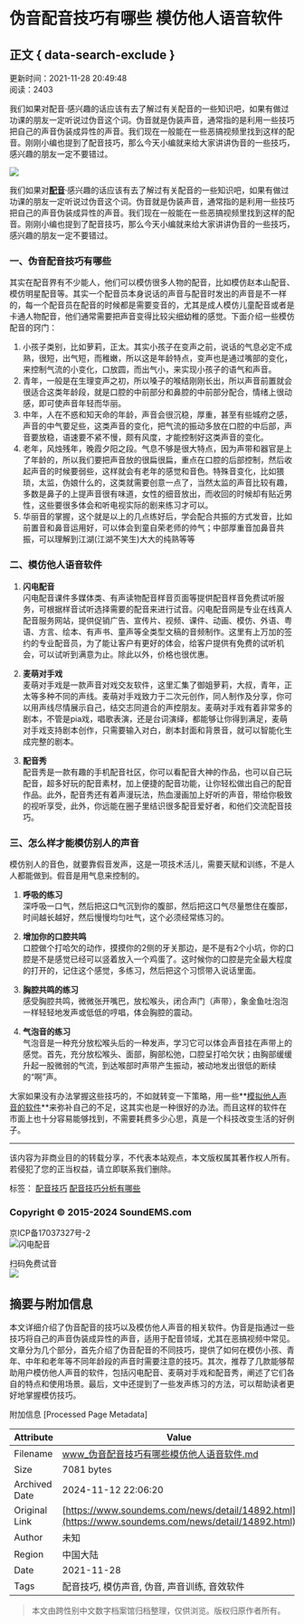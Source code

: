 # 伪音配音技巧有哪些 模仿他人语音软件

## 正文 { data-search-exclude }


更新时间：2021-11-28 20:49:48  
阅读：2403

我们如果对配音·感兴趣的话应该有去了解过有关配音的一些知识吧，如果有做过功课的朋友一定听说过伪音这个词。伪音就是伪装声音，通常指的是利用一些技巧把自己的声音伪装成异性的声音。我们现在一般能在一些恶搞视频里找到这样的配音。刚刚小编也提到了配音技巧，那么今天小编就来给大家讲讲伪音的一些技巧，感兴趣的朋友一定不要错过。

![](https://audio.soundems.com/1638102651437.jpeg)

我们如果对[**配音**](https://www.soundems.com)·感兴趣的话应该有去了解过有关配音的一些知识吧，如果有做过功课的朋友一定听说过伪音这个词。伪音就是伪装声音，通常指的是利用一些技巧把自己的声音伪装成异性的声音。我们现在一般能在一些恶搞视频里找到这样的配音。刚刚小编也提到了配音技巧，那么今天小编就来给大家讲讲伪音的一些技巧，感兴趣的朋友一定不要错过。

### 一、伪音配音技巧有哪些

其实在配音界有不少能人，他们可以模仿很多人物的配音，比如模仿赵本山配音、模仿明星配音等。其实一个配音员本身说话的声音与配音时发出的声音是不一样的，每一个配音员在配音的时候都是需要变音的，尤其是成人模仿儿童配音或者是卡通人物配音，他们通常需要把声音变得比较尖细幼稚的感觉。下面介绍一些模仿配音的窍门：

1. 小孩子类别，比如萝莉，正太。其实小孩子在变声之前，说话的气息必定不成熟，很短，出气短，而稚嫩，所以这是年龄特点，变声也是通过嘴部的变化，来控制气流的小变化，口放圆，而出气小，来实现小孩子的语气和声音。
2. 青年，一般是在生理变声之初，所以嗓子的喉结刚刚长出，所以声音前置就会很适合这类年龄段，就是口腔的中前部分和鼻腔的中前部分配合，情绪上很动感，即可使声音年轻而华丽。
3. 中年，人在不惑和知天命的年龄，声音会很沉稳，厚重，甚至有些城府之感，声音的中气要足些，这类声音的变化，把气流的振动多放在口腔的中后部，声音要放稳，语速要不紧不慢，颇有风度，才能控制好这类声音的变化。
4. 老年，风烛残年，晚霞夕阳之段。气息不够是很大特点，因为声带和器官是上了年龄的，所以我们要把声音放的很扁很扁，重点在口腔的后部控制，然后收起声音的时候要弱些，这样就会有老年的感觉和音色。特殊音变化，比如猥琐，太监，伪娘什么的，这类就需要创意一点了，当然太监的声音比较有趣，多数是鼻子的上提声音很有味道，女性的细音放出，而收回的时候却有贴近男性，这些要很多体会和听电视实际的剧来练习才可以。
5. 华丽音的掌握，这个就是以上的几点练好后，学会配合共振的方式发音，比如前置音和鼻音运用好，可以体会到童自荣老师的帅气；中部厚重音加鼻音共振，可以理解到江湖(江湖不笑生)大大的纯熟等等

### 二、模仿他人语音软件

1. **闪电配音**  
   闪电配音课件多媒体类、有声读物配音样音页面等提供配音样音免费试听服务，可根据样音试听选择需要的配音来进行试音。闪电配音网是专业在线真人配音服务网站，提供促销广告、宣传片、视频、课件、动画、模仿、外语、粤语、方言、绘本、有声书、童声等全类型文稿的音频制作。这里有上万加的签约的专业配音员，为了能让客户有更好的体会，给客户提供有免费的试听机会，可以试听到满意为止。除此以外，价格也很优惠。

2. **麦萌对手戏**  
   麦萌对手戏是一款声音对戏交友软件，这里汇集了御姐萝莉，大叔，青年，正太等多种不同的声线。麦萌对手戏致力于二次元创作，同人制作及分享，你可以用声线尽情展示自己，结交志同道合的声控朋友。麦萌对手戏有着非常多的剧本，不管是pia戏，唱歌表演，还是台词演绎，都能够让你得到满足，麦萌对手戏支持剧本创作，只需要输入对白，剧本封面和背景音，就可以智能化生成完整的剧本。

3. **配音秀**  
   配音秀是一款有趣的手机配音社区，你可以看配音大神的作品，也可以自己玩配音，超多好玩的配音素材，加上便捷的配音功能，让你轻松做出自己的配音作品。此外，配音秀还有着声漫玩法，热血漫画加上好听的声音，带给你极致的视听享受，此外，你远能在圈子里结识很多配音爱好者，和他们交流配音技巧。

### 三、怎么样才能模仿别人的声音

模仿别人的音色，就要靠假音发声，这是一项技术活儿，需要天赋和训练，不是人人都能做到。假音是用气息来控制的。

1. **呼吸的练习**  
   深呼吸一口气，然后把这口气沉到你的腹部，然后把这口气尽量憋住在腹部，时间越长越好，然后慢慢均匀吐气，这个必须经常练习的。

2. **增加你的口腔共鸣**  
   口腔做个打哈欠的动作，摸摸你的2侧的牙关那边，是不是有2个小坑，你的口腔是不是感觉已经可以竖着放入一个鸡蛋了。这时候你的口腔是完全最大程度的打开的，记住这个感觉，多练习，然后把这个习惯带入说话里面。

3. **胸腔共鸣的练习**  
   感受胸腔共鸣，微微张开嘴巴，放松喉头，闭合声门（声带），象金鱼吐泡泡一样轻轻地发声或低低的哼唱，体会胸腔的震动。

4. **气泡音的练习**  
   气泡音是一种充分放松喉头后的一种发声，学习它可以体会声音挂在声带上的感觉。首先，充分放松喉头、面部，胸部松弛，口腔呈打哈欠状；由胸部缓缓升起一股微弱的气流，到达喉部时声带产生振动，被动地发出很低的断续的“啊”声。

大家如果没有办法掌握这些技巧的，不如就转变一下策略，用一些**[模拟他人声音的软件](https://www.soundems.com/news/detail/14172.html)**来弥补自己的不足，这其实也是一种很好的办法。而且这样的软件在市面上也十分容易能够找到，不需要耗费多少心思，真是一个科技改变生活的好例子。

----

该内容为非商业目的的转载分享，不代表本站观点，本文版权属其著作权人所有。若侵犯了您的正当权益，请立即联系我们删除。

标签： [配音技巧](/news/tag_1131) [配音技巧分析有哪些](/news/tag_5001)

### Copyright © 2015-2024 SoundEMS.com  
京ICP备17037327号-2  
![闪电配音](Public/images/text_logo.png)  

扫码免费试音  
![](Public/images/c_weixin.svg)

## 摘要与附加信息

<!-- tcd_abstract -->
本文详细介绍了伪音配音的技巧以及模仿他人声音的相关软件。伪音是指通过一些技巧将自己的声音伪装成异性的声音，适用于配音领域，尤其在恶搞视频中常见。文章分为几个部分，首先介绍了伪音配音的不同技巧，提供了如何在模仿小孩、青年、中年和老年等不同年龄段的声音时需要注意的技巧。其次，推荐了几款能够帮助用户模仿他人声音的软件，包括闪电配音、麦萌对手戏和配音秀，阐述了它们各自的特点和使用场景。最后，文中还提到了一些发声练习的方法，可以帮助读者更好地掌握模仿技巧。
<!-- tcd_abstract_end -->

附加信息 [Processed Page Metadata]

| Attribute       | Value                                  |
|-----------------|----------------------------------------|
| Filename        | www_伪音配音技巧有哪些模仿他人语音软件.md                             |
| Size            | 7081 bytes                           |
| Archived Date   | 2024-11-12 22:06:20                             |
| Original Link   | [https://www.soundems.com/news/detail/14892.html](https://www.soundems.com/news/detail/14892.html)                       |
| Author          | 未知                               |
| Region          | 中国大陆                               |
| Date            | 2021-11-28                                 |
| Tags            | 配音技巧, 模仿声音, 伪音, 声音训练, 音效软件                                 |
>
> 本文由跨性别中文数字档案馆归档整理，仅供浏览。版权归原作者所有。
>